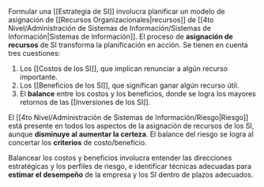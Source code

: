 

Formular una [[Estrategia de SI]] involucra planificar un modelo de asignación de [[Recursos Organizacionales|recursos]] de [[4to Nivel/Administración de Sistemas de Información/Sistemas de Información|Sistemas de Información]]. El proceso de **asignación de recursos** de SI transforma la planificación en acción. Se tienen en cuenta tres cuestiones:

1. Los [[Costos de los SI]], que implican renunciar a algún recurso importante.
2. Los [[Beneficios de los SI]], que significan ganar algún recurso útil.
3. El **balance** entre los costos y los beneficios, donde se logra los mayores retornos de las [[Inversiones de los SI]].

El [[4to Nivel/Administración de Sistemas de Información/Riesgo|Riesgo]] está presente en todos los aspectos de la asignación de recursos de los SI, aunque **disminuye al aumentar la certeza**. El balance del riesgo se logra al concertar los **criterios** de costo/beneficio.

Balancear los costos y beneficios involucra entender las direcciones estratégicas y los perfiles de riesgo, e identificar técnicas adecuadas para **estimar el desempeño** de la empresa y los SI dentro de plazos adecuados.